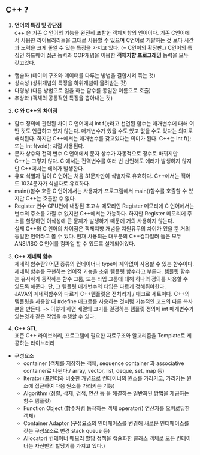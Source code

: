 ## C++ ?

1. **언어의 특징 및 장단점**  
c++ 은 기존 C 언어의 기능을 완전히 포함한 객체지향의 언어이다. 기존 C언어에서 사용한 라이브러리들을 그대로 사용할 수 있으며 C언어로 개발하는 것 보다 시간과 노력을 크게 줄일 수 있는 특징을 가지고 있다. (= C언어의 확장판_) 	C언어의 특징인 하드웨어 접근 능력과 OOP개념을 이용한 **객체지향 프로그래밍** 능력을 모두 갖고있다. 
 - 캡슐화 (데이터 구조와 데이터를 다루는 방법을 결합시켜 묶는 것)
 - 상속성 (상위개념의 특징을 하위개념이 물려받는 것)
 - 다형성 (다른 방법으로 일을 하는 함수를 동일한 이름으로 호출)
 - 추상화 (객체의 공통적인 특징을 뽑아내는 것)

2. **C 와 C++의 차이점**  

- 함수 정의에 관련된 차이
C 언어에서 int f();라고 선언된 함수는 매개변수에 대해 어떤 것도 언급하고 있지 않는다. 매개변수가 있을 수도 있고 없을 수도 있다는 의미로 해석된다. 하지만 C++에서는 매개변수를 갖고있다는 의미가 된다. C++는 int f();또는 int f(void); 처럼 사용된다.  
- 문자 상수와 전역 변수
C 언어에서 문자 상수가 자동적으로 정수로 바뀌지만 C++는 그렇지 않다. C 에서는 전역변수를 여러 번 선언해도 에러가 발생하지 않지만 C++에서는 에러가 발생한다.
   
- 유효 식별자 길이
C 언어는 처음 31문자만이 식별자로 유효하다. C++에서는 적어도 1024문자가 식별자로 유효하다.
   
- main()함수 호출
C 언어에서는 사용자가 프로그램에서 main()함수를 호출할 수 있지만 C++는 호출할 수 없다.
   
- Register 변수
CPU안에 내장된 초고속 메모리인 Register 메모리에 C 언어에서는 변수의 주소를 가질 수 없지만 C++에서는 가능하다. 하지만 Register 메모리에 주소를 할당하면 이식성에 큰 문제가 발생하기 때문에 거의 사용하지 않는다.
   
실제 C++와 C 언어의 차이점은 객체지향 개념을 지원유무의 차이가 있을 뿐 거의 동일한 언어라고 볼 수 있다. 현재 사용되는 대부분의 C++컴파일러 들은 모두 ANSI/ISO C 언어를 컴파일 할 수 있도록 설계되어있다.

3.  **C++ 제네릭 함수**  
제네릭 함수란?  어떤 종류의 컨테이너나 type에 제약없이 사용할 수 있는 함수이다. 제네릭 함수를 구현하는 언어적 기능을 소위 템플릿 함수라고 부른다. 템플릿 함수는 유사하게 동작하는 함수 그룹, 또는 타입 그룹에 대해 하나의 정의를 사용할 수 있도록 해준다. 단, 그 템플릿 매개변수의 타입은 다르게 정해줘야한다.   
JAVA의 제네릭함수와 다르게 C++템플릿은 전처리기 / 매크로 세트이다. C++의 템플릿을 사용할 때 #define 매크로를 사용하는 것처럼 기본적인 코드의 다른 복사본을 만든다. -> 이렇게 하면 배열의 크기를 결정하는 템플릿 정의에 int 매개변수가 있는것과 같은 작업을 수행할 수 있다. 

4. **C++ STL**  
표준 C++ 라이브러리, 프로그램에 필요한 자료구조와 알고리즘을 Template로 제공하는 라이브러리

 - 구성요소
 	- container (객체를 저장하는 객체, sequence container 과 associative container로 나뉜다./  array, vector, list, deque, set, map 등)
	- Iterator (포인터와 비슷한 개념으로 컨테이너의 원소를 가리키고, 가리키는 원소에 접근하여 다음 원소를 가리키는 기능)
	-  Algorithm (정렬, 삭제, 검색, 연산 등 을 해결하는 일반화된 방법을 제공하는 함수 템플릿)
	-  Function Object (함수처럼 동작하는 객체 operator() 연산자를 오버로딩한 객체)
	-  Container Adaptor (구성요소의 인터페이스를 변경해 새로운 인터페이스를 갖는 구성요소로 변경 stack queue 등) 
	-  Allocator( 컨테이너 메모리 할당 정책을 캡슐화한 클래스 객체로 모든 컨테이너는 자신만의 할당기를 가지고 있다.)
